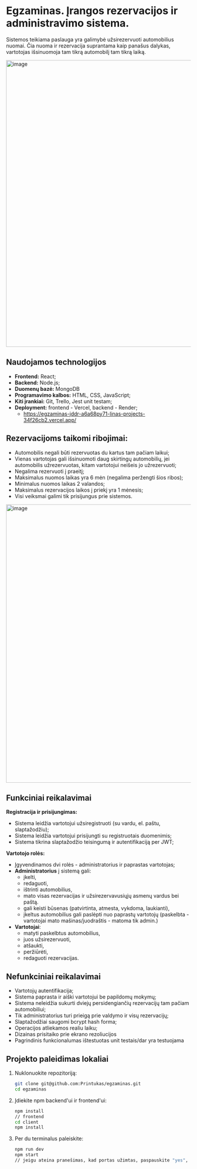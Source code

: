# Egzaminas. Įrangos rezervacijos ir administravimo sistema. 
Sistemos teikiama paslauga yra galimybė užsirezervuoti automobilius nuomai. Čia nuoma ir rezervacija suprantama kaip panašus dalykas,
vartotojas išsinuomoja tam tikrą automobilį tam tikrą laiką.

<img width="1905" height="783" alt="image" src="https://github.com/user-attachments/assets/21e532dd-c929-4953-aa5f-6670203338d1" />


## Naudojamos technologijos
- **Frontend:** React;
- **Backend:** Node.js;
- **Duomenų bazė:** MongoDB
- **Programavimo kalbos:** HTML, CSS, JavaScript;
- **Kiti įrankiai:** Git, Trello, Jest unit testam;
- **Deployment:** frontend - Vercel, backend - Render;
    - https://egzaminas-jddr-a6a68py71-linas-projects-34f26cb2.vercel.app/
      
## Rezervacijoms taikomi ribojimai:
- Automobilis negali būti rezervuotas du kartus tam pačiam laikui;
- Vienas vartotojas gali išsinuomoti daug skirtingų automobilių, jei automobilis užrezervuotas, kitam vartotojui neišeis jo užrezervuoti;
- Negalima rezervuoti į praeitį;
- Maksimalus nuomos laikas yra 6 mėn (negalima peržengti šios ribos);
- Minimalus nuomos laikas 2 valandos;
- Maksimalus rezervacijos laikos į priekį yra 1 mėnesis;
- Visi veiksmai galimi tik prisijungus prie sistemos.
  
<img width="1691" height="760" alt="image" src="https://github.com/user-attachments/assets/8a507fe7-5a1b-4f3a-a40a-cdfe12ded03d" />

## Funkciniai reikalavimai
**Registracija ir prisijungimas:**
- Sistema leidžia vartotojui užsiregistruoti (su vardu, el. paštu, slaptažodžiu);
- Sistema leidžia vartotojui prisijungti su registruotais duomenimis;
- Sistema tikrina slaptažodžio teisingumą ir autentifikaciją per JWT;
  
**Vartotojo rolės:**
- Įgyvendinamos dvi rolės - administratorius ir paprastas vartotojas;
- **Administratorius** į sistemą gali:
     - įkelti,
     - redaguoti,
     - ištrinti automobilius,
     - mato visas rezervacijas ir užsirezervavusiųjų asmenų vardus bei paštą.
     - gali keisti būsenas (patvirtinta, atmesta, vykdoma, laukianti),
     - įkeltus automobilius gali paslėpti nuo paprastų vartotojų (paskelbta - vartotojai mato mašinas/juodraštis - matoma tik admin.)
- **Vartotojai**:
     - matyti paskelbtus automobilius,
     - juos užsirezervuoti,
     - atšaukti,
     - peržiūrėti,
     - redaguoti rezervacijas.


## Nefunkciniai reikalavimai
- Vartotojų autentifikacija;
- Sistema paprasta ir aiški vartotojui be papildomų mokymų;
- Sistema neleidžia sukurti dviejų persidengiančių rezervacijų tam pačiam automobiliui;
- Tik administratorius turi prieigą prie valdymo ir visų rezervacijų;
- Slaptažodžiai saugomi bcrypt hash forma;
- Operacijos atliekamos realiu laiku;
- Dizainas prisitaiko prie ekrano rezoliucijos
- Pagrindinis funkcionalumas ištestuotas unit testais/dar yra testuojama

## Projekto paleidimas lokaliai
1. Nuklonuokite repozitoriją:
   ```bash
   git clone git@github.com:Printukas/egzaminas.git
   cd egzaminas
2. Įdiekite npm backend'ui ir frontend'ui:
   ```bash
   npm install
   // frontend
   cd client
   npm install
3. Per du terminalus paleiskite:
   ```bash
   npm run dev
   npm start
   // jeigu ateina pranešimas, kad portas užimtas, paspauskite "yes", kad persijungtų į kitą


